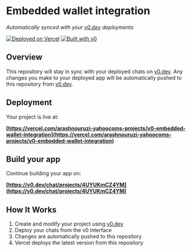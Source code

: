 # Embedded wallet integration

*Automatically synced with your [v0.dev](https://v0.dev) deployments*

[![Deployed on Vercel](https://img.shields.io/badge/Deployed%20on-Vercel-black?style=for-the-badge&logo=vercel)](https://vercel.com/arashnouruzi-yahoocoms-projects/v0-embedded-wallet-integration)
[![Built with v0](https://img.shields.io/badge/Built%20with-v0.dev-black?style=for-the-badge)](https://v0.dev/chat/projects/4UYUKmCZ4YM)

## Overview

This repository will stay in sync with your deployed chats on [v0.dev](https://v0.dev).
Any changes you make to your deployed app will be automatically pushed to this repository from [v0.dev](https://v0.dev).

## Deployment

Your project is live at:

**[https://vercel.com/arashnouruzi-yahoocoms-projects/v0-embedded-wallet-integration](https://vercel.com/arashnouruzi-yahoocoms-projects/v0-embedded-wallet-integration)**

## Build your app

Continue building your app on:

**[https://v0.dev/chat/projects/4UYUKmCZ4YM](https://v0.dev/chat/projects/4UYUKmCZ4YM)**

## How It Works

1. Create and modify your project using [v0.dev](https://v0.dev)
2. Deploy your chats from the v0 interface
3. Changes are automatically pushed to this repository
4. Vercel deploys the latest version from this repository
